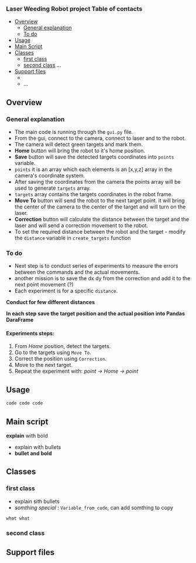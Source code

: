 ### Laser Weeding Robot project Table of contacts
- [Overview](#overview)
    - [General explanation](#general-explanation)
    - [To do](#to-do)
- [Usage](#usage)
- [Main Script](#main-script)
- [Classes](#classes)
    - [first class](#first-class)
    - [second class](#second-class)
    ...
- [Support files](#support-files)
    - [](#)
    - [](#)
    ...

## Overview
### General explanation
- The main code is running through the `gui.py` file.
- From the gui, connect to the camera, connect to laser and to the robot. 
- The camera will detect green targets and mark them.
- **Home** button will bring the robot to it's home position.
- **Save** button will save the detected targets coordinates into `points` variable.
- `points` it is an array which each elements is an [x,y,z] array in the camera's coordinate system.
- After saving the coordinates from the camera the points array will be used to generate `targets` array.
- `targets` array contains the targets coordinates in the robot frame.
- **Move To** button will send the robot to the next target point. it will bring the center of the camera to the center of the target and will turn on the laser.
- **Correction** button will calculate the distance between the target and the laser and will send a correction movement to the robot.
- To set the required distance between the robot and the target - modify the `distance` variable in `create_targets` function

### To do
- Next step is to conduct series of experiments to measure the errors between the commands and the actual movements.
- another mission is to save the dx dy from the correction and add it to the next point movement (?)
- Each experiment is for a specific `distance`.

**Conduct for few different distances**

**In each step save the target position and the actual position into Pandas DaraFrame**

#### Experiments steps:
1. From *Home* position, detect the targets.
2. Go to the targets using `Move To`.
3. Correct the position using `Correction`.
4. Move to the next target.
5. Repeat the experiment with: *point -> Home -> point*



## Usage
```python
code code code
```
## Main script
**explain** with bold
- explain with bullets
- **bullet and bold**
## Classes
### first class
- explain sith bullets
- *somthing special* : `Variable_from_code`, can add somthing to copy
 ```python
 what what
 ```
### second class
## Support files